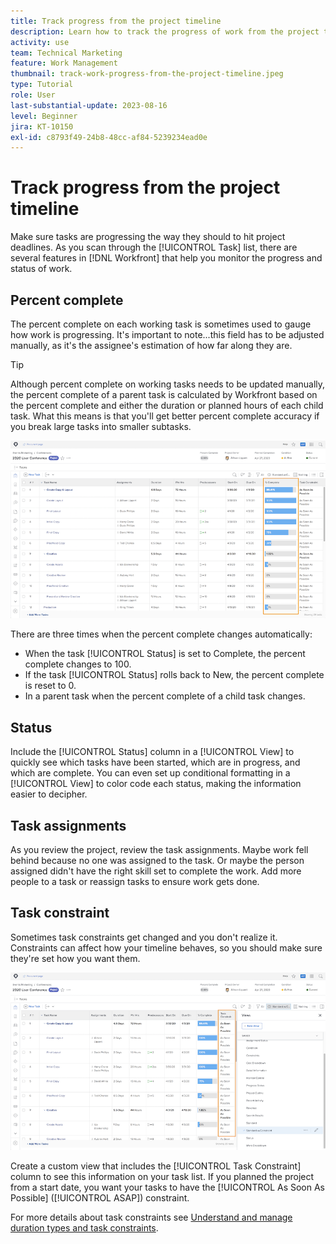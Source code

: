 ```yaml
---
title: Track progress from the project timeline
description: Learn how to track the progress of work from the project timeline in [!DNL  Workfront] using percent complete, status, assignments, or constraints.
activity: use
team: Technical Marketing
feature: Work Management
thumbnail: track-work-progress-from-the-project-timeline.jpeg
type: Tutorial
role: User
last-substantial-update: 2023-08-16
level: Beginner
jira: KT-10150
exl-id: c8793f49-24b8-48cc-af84-5239234ead0e
---
```

# Track progress from the project timeline

Make sure tasks are progressing the way they should to hit project deadlines. As you scan through the [!UICONTROL Task] list, there are several features in [!DNL  Workfront] that help you monitor the progress and status of work.

## Percent complete

The percent complete on each working task is sometimes used to gauge how work is progressing. It's important to note...this field has to be adjusted manually, as it's the assignee's estimation of how far along they are.

>[!TIP]
>
>Although percent complete on working tasks needs to be updated manually, the percent complete of a parent task is calculated by Workfront based on the percent complete and either the duration or planned hours of each child task. What this means is that you'll get better percent complete accuracy if you break large tasks into smaller subtasks.


![Project task list showing [!UICONTROL Percent Complete] column](assets/planner-fund-task-percent-complete.png)

There are three times when the percent complete changes automatically:

* When the task [!UICONTROL Status] is set to Complete, the percent complete changes to 100.
* If the task [!UICONTROL Status] rolls back to New, the percent complete is reset to 0.
* In a parent task when the percent complete of a child task changes.

## Status

Include the [!UICONTROL Status] column in a [!UICONTROL View] to quickly see which tasks have been started, which are in progress, and which are complete. You can even set up conditional formatting in a [!UICONTROL View] to color code each status, making the information easier to decipher.

## Task assignments

As you review the project, review the task assignments. Maybe work fell behind because no one was assigned to the task. Or maybe the person assigned didn't have the right skill set to complete the work. Add more people to a task or reassign tasks to ensure work gets done.

## Task constraint

Sometimes task constraints get changed and you don't realize it. Constraints can affect how your timeline behaves, so you should make sure they're set how you want them.

![Project task list showing task constraint column](assets/planner-fund-task-constraint.png)

Create a custom view that includes the [!UICONTROL Task Constraint] column to see this information on your task list. If you planned the project from a start date, you want your tasks to have the [!UICONTROL As Soon As Possible] ([!UICONTROL ASAP]) constraint.

For more details about task constraints see [Understand and manage duration types and task constraints](https://experienceleague.adobe.com/docs/workfront-learn/tutorials-workfront/manage-work/intermediate-projects/understand-and-manage-duration-types-and-task-constraints.html).
